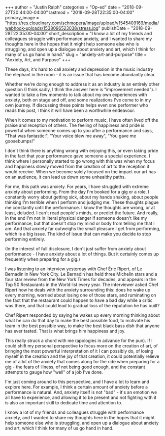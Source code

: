 +++
author = "Justin Ralph"
categories = "Op-ed"
date = "2018-09-27T20:44:00-04:00"
lastmod = "2018-09-28T22:35:00-04:00"
primary_image = "https://res.cloudinary.com/schmopera/image/upload/v1545409169/media/webhook-uploads/1538096523038/stress.jpg"
publishDate = "2018-09-28T22:35:00-04:00"
short_description = "I know a lot of my friends and colleagues struggle with performance anxiety, and I wanted to share my thoughts here in the hopes that it might help someone else who is struggling, and open up a dialogue about anxiety and art, which I think for many of us go hand in hand."
slug = "anxiety-art-and-purpose"
title = "Anxiety, Art, and Purpose"
+++

These days, it's hard to call anxiety and depression in the music industry the elephant in the room - it is an issue that has become abundantly clear. 

Whether we're doing enough to address it as an industry is an entirely other question (I think sadly, I think the answer here is "improvement needed"). I wanted to take a few moments to talk about my own experiences with anxiety, both on stage and off, and some realizations I've come to in my own journey. If discussing these points helps even one performer who reads this post, I think it will have been a worthwhile endeavour. 

When it comes to my motivation to perform music, I have often lived off the praise and reception of others. The feeling of happiness and pride is powerful when someone comes up to you after a performance and says, "That was fantastic!", "Your voice blew me away", "You gave me goosebumps!"

I don't think there is anything wrong with enjoying this, or even taking pride in the fact that your performance gave someone a special experience. I think where I personally started to go wrong with this was when my focus and happiness slowly moved from the creation of art to the reception it would receive. When we become solely focused on the impact our art has on an audience, it can lead us down some unhealthy paths. 

For me, this path was anxiety. For years, I have struggled with extreme anxiety about performing. From the day I'm booked for a gig or a role, I constantly worry about getting sick, about my hands shaking, about people thinking I'm terrible when I perform and judging me. These thoughts plague me constantly until the performance. I know the thoughts are wrong, or at least, deluded. I can't read people's minds, or predict the future. And really, in the end I'm not in literal physical danger if someone doesn't like my performance, but that doesn't stop my mind or body from telling me that I am. And that anxiety far outweighs the small pleasure I get from performing, which is a big issue. The kind of issue that can make you decide to stop performing entirely. 

(In the interest of full disclosure, I don't just suffer from anxiety about performance - I have anxiety about a lot of things. But it certainly comes up frequently when preparing for a gig.)

I was listening to an interview yesterday with Chef Éric Ripert, of Le Bernadin in New York City. Le Bernadin has held three Michelin stars and a four star review from the New York Times for decades, and appears in the Top 50 Restaurants in the World list every year. The interviewer asked Chef Ripert how he deals with the anxiety surrounding this: does he wake up every morning, worried about losing one of those stars, and ruminating on the fact that the restaurant could happen to have a bad day while a critic was there, and that could lead to gradual loss of the reputation he has built? 

Chef Ripert responded by saying he wakes up every morning thinking about what he can do that day to make the best possible food, to motivate his team in the best possible way, to make the best black bass dish that anyone has ever tasted. That is what brings him happiness and joy. 

This really struck a chord with me (apologies in advance for the pun). If I could shift my personal perspective to focus more on the creation of art, of bringing the most powerful interpretation of it I can possibly do, of losing myself in the creation and the joy of that creation, it could potentially relieve me of a lot of the anxiety that comes along for the ride when preparing for a gig - the fears of illness, of not being good enough, and the constant attempts to gauge how "well" of a job I've done. 

I'm just coming around to this perspective, and I have a lot to learn and explore here. For example, I think a certain amount of anxiety before a performance is natural. And, anxiety itself is not "bad" - it's an emotion we all have to experience, and allowing it to be present and not fighting with it is also an important skill to dedicate time and attention to. 

I know a lot of my friends and colleagues struggle with performance anxiety, and I wanted to share my thoughts here in the hopes that it might help someone else who is struggling, and open up a dialogue about anxiety and art, which I think for many of us go hand in hand.
